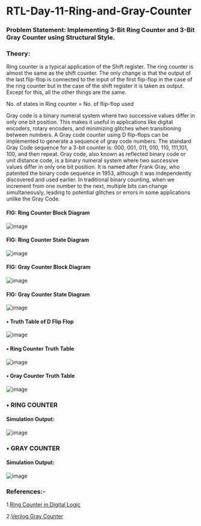 # RTL-Day-11-Ring-and-Gray-Counter
### Problem Statement: Implementing 3-Bit Ring Counter and 3-Bit Gray Counter using Structural Style.
### Theory: 
Ring counter is a typical application of the Shift register. The ring counter is almost the same as the shift counter. The only change is that the output of the last flip-flop is connected to the input of the first flip-flop in the case of the ring counter but in the case of the shift register it is taken as output. Except for this, all the other things are the same.


No. of states in Ring counter = No. of flip-flop used


Gray code is a binary numeral system where two successive values differ in only one bit position. This makes it useful in applications like digital encoders, rotary encoders, and minimizing glitches when transitioning between numbers. A Gray code counter using D flip-flops can be implemented to generate a sequence of gray code numbers. The standard Gray Code sequence for a 3-bit counter is: 000, 001, 011, 010, 110, 111,101, 100, and then repeat. Gray code, also known as reflected binary code or unit distance code, is a binary numeral system where two successive values differ in only one bit position. It is named after Frank Gray, who patented the binary code sequence in 1953, although it was independently discovered and used earlier. In traditional binary counting, when we increment from one number to the next, multiple bits can change simultaneously, leading to potential glitches or errors in some applications unlike the Gray Code.


#### FIG: Ring Counter Block Diagram 
 
 ![image](https://github.com/tusharshenoy/RTL-Day-11-Ring-and-Gray-Counter/assets/107348474/b0b66865-82b6-413e-ba82-fdbc9a80aa24)



#### FIG: Ring Counter State Diagram 

![image](https://github.com/tusharshenoy/RTL-Day-11-Ring-and-Gray-Counter/assets/107348474/175d8561-d253-42ab-98a2-9cc9d127df5c)



 
#### FIG: Gray Counter Block Diagram

 ![image](https://github.com/tusharshenoy/RTL-Day-11-Ring-and-Gray-Counter/assets/107348474/b9b23a7c-7af0-47f2-b7fc-e4a39a11372e)
 

#### FIG: Gray Counter State Diagram

![image](https://github.com/tusharshenoy/RTL-Day-11-Ring-and-Gray-Counter/assets/107348474/6294f539-e5e8-4b43-b906-3e263f7ce9c2)




#### •	Truth Table of D Flip Flop

 ![image](https://github.com/tusharshenoy/RTL-Day-11-Ring-and-Gray-Counter/assets/107348474/4974df93-22db-4c7c-a17e-12c3c0c33d2e)



#### •	Ring Counter Truth Table

![image](https://github.com/tusharshenoy/RTL-Day-11-Ring-and-Gray-Counter/assets/107348474/3bbf7fe1-fcf6-43a0-8eda-f7e8d2329d72)



#### •	Gray Counter Truth Table

![image](https://github.com/tusharshenoy/RTL-Day-11-Ring-and-Gray-Counter/assets/107348474/cf428b01-38e7-4ff2-ba8f-2f959509c66e)



### •	RING COUNTER

#### Simulation Output: 

 ![image](https://github.com/tusharshenoy/RTL-Day-11-Ring-and-Gray-Counter/assets/107348474/192c9e86-9134-4199-bf7c-92d93748595e)





### •	GRAY COUNTER


#### Simulation Output: 

 ![image](https://github.com/tusharshenoy/RTL-Day-11-Ring-and-Gray-Counter/assets/107348474/4028073d-3ed6-4387-ac10-df217fcade67)
 

### References:-

1.[Ring Counter in Digital Logic](https://www.geeksforgeeks.org/ring-counter-in-digital-logic/)

2.[Verilog Gray Counter](https://www.javatpoint.com/verilog-gray-counter)
